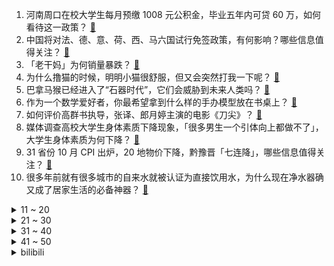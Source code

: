 1. 河南周口在校大学生每月预缴 1008 元公积金，毕业五年内可贷 60 万，如何看待这一政策？ [:link:](https://www.zhihu.com/question/631692831)
2. 中国将对法、德、意、荷、西、马六国试行免签政策，有何影响？哪些信息值得关注？ [:link:](https://www.zhihu.com/question/631683604)
3. 「老干妈」为何销量暴跌？ [:link:](https://www.zhihu.com/question/630765369)
4. 为什么撸猫的时候，明明小猫很舒服，但又会突然打我一下呢？ [:link:](https://www.zhihu.com/question/630481830)
5. 巴拿马猴已经进入了“石器时代”，它们会威胁到未来人类吗？ [:link:](https://www.zhihu.com/question/587459313)
6. 作为一个数学爱好者，你最希望拿到什么样的手办模型放在书桌上？ [:link:](https://www.zhihu.com/question/630537987)
7. 如何评价高群书执导，张译、郎月婷主演的电影《刀尖》？ [:link:](https://www.zhihu.com/question/630591692)
8. 媒体调查高校大学生身体素质下降现象，「很多男生一个引体向上都做不了」，大学生身体素质为何下降？ [:link:](https://www.zhihu.com/question/631686367)
9. 31 省份 10 月 CPI 出炉，20 地物价下降，黔豫晋「七连降」，哪些信息值得关注？ [:link:](https://www.zhihu.com/question/631647083)
10. 很多年前就有很多城市的自来水就被认证为直接饮用水，为什么现在净水器确又成了居家生活的必备神器？ [:link:](https://www.zhihu.com/question/629140477)
<details>
<summary>11 ~ 20</summary>

11. 央行核发许可证允许万事达（MasterCard）公司开展银行卡清算业务，有什么值得关注的地方? [:link:](https://www.zhihu.com/question/630847687)
12. 比亚迪第 600 万辆新能源汽车下线，为全球首家，生产 100 万辆仅用时 3 个多月，透露哪些信息？ [:link:](https://www.zhihu.com/question/631681154)
13. 历史上云梦泽到底是个什么样的存在？ [:link:](https://www.zhihu.com/question/22213204)
14. 如何看待南京大学今年院士增选挂零？ [:link:](https://www.zhihu.com/question/631355106)
15. 澳军舰驶经台湾海峡，外交部敦促有关方面勿采取挑衅行动，如何评价澳军这一行为？ [:link:](https://www.zhihu.com/question/631690288)
16. 为什么柿子的缺点这么多却还这么流行？ [:link:](https://www.zhihu.com/question/570414786)
17. 英伟达被曝推迟面向中国的新款芯片，3 款「改良」芯片中功能最强大的一款，哪些信息值得关注？ [:link:](https://www.zhihu.com/question/631695479)
18. 小学生该不该超前学？超前学是利大于弊还是弊大于利？ [:link:](https://www.zhihu.com/question/623005831)
19. 「阿根廷版特朗普」上台，被问及「是否将切断与中巴关系，阿准外长回应「完全没道理」，哪些信息值得关注？ [:link:](https://www.zhihu.com/question/631645935)
20. 淘宝今年取消双 12 活动，12 月将举办「年终好价节」，如何看待此举？将带来哪些影响？ [:link:](https://www.zhihu.com/question/631688035)
</details>
<details>
<summary>21 ~ 30</summary>

21. 如何看待广汽丰田高管在广州车展上喊出了“合资不是落后的代表”，合资车现在是否已经落后于国产车了？ [:link:](https://www.zhihu.com/question/631117226)
22. 缅北现在局势如何，如果果敢同盟军攻克老街，能否彻底遏止缅北电诈？ [:link:](https://www.zhihu.com/question/631670743)
23. 如何看待湖南2024年选调生政策大变化？ [:link:](https://www.zhihu.com/question/631296685)
24. KG（凯文·加内特）喷普尔：“你不守规矩才被放弃！你不配打NBA。” 对此如何评价？ [:link:](https://www.zhihu.com/question/631633321)
25. S13 结束后 TheShy 直播谈后续规划「想先学好中文」，对此你有什么想说的？ [:link:](https://www.zhihu.com/question/631471630)
26. 如何看待车企推出的付费解锁车辆功能的营销行为？ [:link:](https://www.zhihu.com/question/631350087)
27. 不说歌名，能用一句话证明你听过那首歌吗？ [:link:](https://www.zhihu.com/question/630933096)
28. 多种呼吸道疾病交织叠加，肺炎支原体感染「大年」是否真的存在？多种呼吸道传染病同发是「免疫债」吗？ [:link:](https://www.zhihu.com/question/631100366)
29. 面对身边大量同期，且关系都很好的同事离职，要如何调整心态？ [:link:](https://www.zhihu.com/question/631472413)
30. 如果让你在相册里评出 2023 年有关自己的四张年度照片，每个季度各一张，你会选哪四张呢？ [:link:](https://www.zhihu.com/question/631689980)
</details>
<details>
<summary>31 ~ 40</summary>

31. 只做力量训练能减肥吗？ [:link:](https://www.zhihu.com/question/631342464)
32. 面对领导的阴阳怪气和不留尊严的批评该怎么办？ [:link:](https://www.zhihu.com/question/631072164)
33. 认知的本质是什么？ [:link:](https://www.zhihu.com/question/528649328)
34. 买车，到底是买油车好还是电车好? [:link:](https://www.zhihu.com/question/616908884)
35. 11 月 24 日三大指数收跌，北证 50 指数大涨，逾百只北交所个股涨超 10%，如何看待今日行情？ [:link:](https://www.zhihu.com/question/631633357)
36. 长生不老和金刚不坏，你选哪个？ [:link:](https://www.zhihu.com/question/443410702)
37. 我国儿科病房迎战多种呼吸道疾病，世卫组织表示关切，提醒密切监测，有哪些信息值得关注？ [:link:](https://www.zhihu.com/question/631517313)
38. 为什么米哈游不给角色多出几套皮肤？ [:link:](https://www.zhihu.com/question/631128459)
39. 2023年三星杯半决赛，丁浩逆转战胜朴廷桓，如何评价这场比赛？ [:link:](https://www.zhihu.com/question/631686494)
40. 国务院联防联控机制发布 6 条重点措施，做好冬春季新冠病毒感染及其他重点传染病防控，哪些信息值得关注？ [:link:](https://www.zhihu.com/question/631676989)
</details>
<details>
<summary>41 ~ 50</summary>

41. 《绝区零》降噪测试正式开启，玩过的朋友来聊聊游玩的体验如何？ [:link:](https://www.zhihu.com/question/631656270)
42. 对于考研，有人说「没考上不甘心，考上了不开心」，你认为考研难还是读研难？如何克服困难？ [:link:](https://www.zhihu.com/question/631629661)
43. 疲劳，焦虑，免疫力下降......正处于亚健康的你该怎么办？ [:link:](https://www.zhihu.com/question/630497782)
44. 甲骨文是王懿荣伪造的吗？ [:link:](https://www.zhihu.com/question/631604812)
45. 如何评价曹保平执导，黄渤、周迅主演的电影《涉过愤怒的海》？ [:link:](https://www.zhihu.com/question/508559735)
46. 一个电子在匀强电场里面被加速，动能增加，那么匀强电场损耗了什么？ [:link:](https://www.zhihu.com/question/550377722)
47. 领导分工中，“负责、联系、分管”分别是什么意思，有什么区别？ [:link:](https://www.zhihu.com/question/20252062)
48. 谁能解释一下到底什么叫“假努力”？ [:link:](https://www.zhihu.com/question/442259394)
49. 烟台、潍坊、临沂，哪个才是山东第三城？ [:link:](https://www.zhihu.com/question/630772464)
50. 为什么《塔瑞斯世界》能在海外玩家群体间引发很高的讨论度？这款MMO游戏有什么亮点？ [:link:](https://www.zhihu.com/question/631656772)
</details><details>
<summary>bilibili</summary>

</details>
